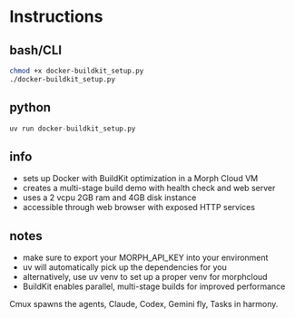 # Instructions

## bash/CLI

```bash
chmod +x docker-buildkit_setup.py
./docker-buildkit_setup.py
```

## python

```python
uv run docker-buildkit_setup.py
```

## info

- sets up Docker with BuildKit optimization in a Morph Cloud VM
- creates a multi-stage build demo with health check and web server
- uses a 2 vcpu 2GB ram and 4GB disk instance
- accessible through web browser with exposed HTTP services

## notes

- make sure to export your MORPH_API_KEY into your environment
- uv will automatically pick up the dependencies for you
- alternatively, use uv venv to set up a proper venv for morphcloud
- BuildKit enables parallel, multi-stage builds for improved performance

Cmux spawns the agents,
Claude, Codex, Gemini fly,
Tasks in harmony.
